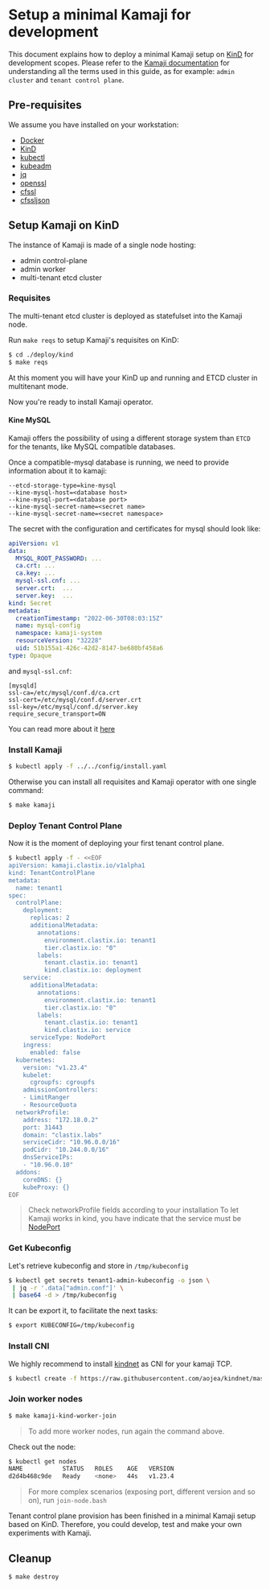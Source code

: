 # Setup a minimal Kamaji for development

This document explains how to deploy a minimal Kamaji setup on [KinD](https://kind.sigs.k8s.io/) for development scopes. Please refer to the [Kamaji documentation](../README.md) for understanding all the terms used in this guide, as for example: `admin cluster` and `tenant control plane`.

## Pre-requisites

We assume you have installed on your workstation:

- [Docker](https://docs.docker.com/engine/install/)
- [KinD](https://kind.sigs.k8s.io/)
- [kubectl](https://kubernetes.io/docs/tasks/tools/)
- [kubeadm](https://kubernetes.io/docs/setup/production-environment/tools/kubeadm/install-kubeadm/)
- [jq](https://stedolan.github.io/jq/)
- [openssl](https://www.openssl.org/)
- [cfssl](https://github.com/cloudflare/cfssl)
- [cfssljson](https://github.com/cloudflare/cfssl)

## Setup Kamaji on KinD

The instance of Kamaji is made of a single node hosting:

- admin control-plane
- admin worker
- multi-tenant etcd cluster

### Requisites

The multi-tenant etcd cluster is deployed as statefulset into the Kamaji node.

Run `make reqs` to setup Kamaji's requisites on KinD:

```bash
$ cd ./deploy/kind
$ make reqs
```

At this moment you will have your KinD up and running and ETCD cluster in multitenant mode.

Now you're ready to install Kamaji operator.

#### Kine MySQL

Kamaji offers the possibility of using a different storage system than `ETCD` for the tenants, like MySQL compatible databases.

Once a compatible-mysql database is running, we need to provide information about it to kamaji:

```
--etcd-storage-type=kine-mysql
--kine-mysql-host=<database host>
--kine-mysql-port=<database port>
--kine-mysql-secret-name=<secret name>
--kine-mysql-secret-name=<secret namespace>
```

The secret with the configuration and certificates for mysql should look like:
```yaml
apiVersion: v1
data:
  MYSQL_ROOT_PASSWORD: ...
  ca.crt: ...
  ca.key: ...
  mysql-ssl.cnf: ...
  server.crt:  ...
  server.key:  ...
kind: Secret
metadata:
  creationTimestamp: "2022-06-30T08:03:15Z"
  name: mysql-config
  namespace: kamaji-system
  resourceVersion: "32228"
  uid: 51b155a1-426c-42d2-8147-be680bf458a6
type: Opaque
```

and `mysql-ssl.cnf`:
```
[mysqld]
ssl-ca=/etc/mysql/conf.d/ca.crt
ssl-cert=/etc/mysql/conf.d/server.crt
ssl-key=/etc/mysql/conf.d/server.key
require_secure_transport=ON
```

You can read more about it [here](../deploy/mysql/README.md)

### Install Kamaji

```bash
$ kubectl apply -f ../../config/install.yaml
```
Otherwise you can install all requisites and Kamaji operator with one single command:

```bash
$ make kamaji
```

### Deploy Tenant Control Plane

Now it is the moment of deploying your first tenant control plane.

```bash
$ kubectl apply -f - <<EOF
apiVersion: kamaji.clastix.io/v1alpha1
kind: TenantControlPlane
metadata:
  name: tenant1
spec:
  controlPlane:
    deployment:
      replicas: 2
      additionalMetadata:
        annotations:
          environment.clastix.io: tenant1
          tier.clastix.io: "0"
        labels:
          tenant.clastix.io: tenant1
          kind.clastix.io: deployment
    service:
      additionalMetadata:
        annotations:
          environment.clastix.io: tenant1
          tier.clastix.io: "0"
        labels:
          tenant.clastix.io: tenant1
          kind.clastix.io: service
      serviceType: NodePort
    ingress:
      enabled: false
  kubernetes:
    version: "v1.23.4"
    kubelet:
      cgroupfs: cgroupfs
    admissionControllers:
    - LimitRanger
    - ResourceQuota
  networkProfile:
    address: "172.18.0.2"
    port: 31443
    domain: "clastix.labs"
    serviceCidr: "10.96.0.0/16"
    podCidr: "10.244.0.0/16"
    dnsServiceIPs: 
    - "10.96.0.10"
  addons:
    coreDNS: {}
    kubeProxy: {}
EOF
```

> Check networkProfile fields according to your installation
> To let Kamaji works in kind, you have indicate that the service must be [NodePort](https://kubernetes.io/docs/concepts/services-networking/service/#type-nodeport)

### Get Kubeconfig

Let's retrieve kubeconfig and store in `/tmp/kubeconfig`

```bash
$ kubectl get secrets tenant1-admin-kubeconfig -o json \
 | jq -r '.data["admin.conf"]' \
 | base64 -d > /tmp/kubeconfig
 ```

It can be export it, to facilitate the next tasks:

```bash
$ export KUBECONFIG=/tmp/kubeconfig
```

### Install CNI

We highly recommend to install [kindnet](https://github.com/aojea/kindnet) as CNI for your kamaji TCP.

```bash
$ kubectl create -f https://raw.githubusercontent.com/aojea/kindnet/master/install-kindnet.yaml
```

### Join worker nodes

```bash
$ make kamaji-kind-worker-join
```

> To add more worker nodes, run again the command above.

Check out the node:

```bash
$ kubectl get nodes
NAME           STATUS   ROLES    AGE   VERSION
d2d4b468c9de   Ready    <none>   44s   v1.23.4
```

> For more complex scenarios (exposing port, different version and so on), run `join-node.bash`

Tenant control plane provision has been finished in a minimal Kamaji setup based on KinD. Therefore, you could develop, test and make your own experiments with Kamaji.

## Cleanup

```bash
$ make destroy
```
